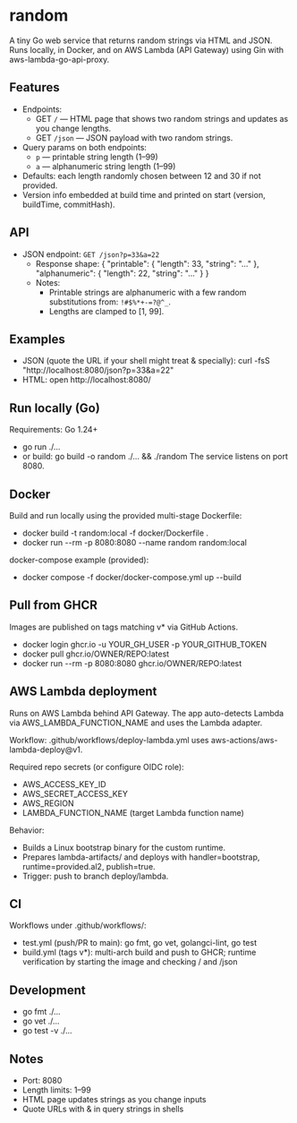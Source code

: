 random
=====

A tiny Go web service that returns random strings via HTML and JSON. Runs locally, in Docker, and on AWS Lambda (API Gateway) using Gin with aws-lambda-go-api-proxy.

Features
--------
- Endpoints:
  - GET `/` — HTML page that shows two random strings and updates as you change lengths.
  - GET `/json` — JSON payload with two random strings.
- Query params on both endpoints:
  - `p` — printable string length (1–99)
  - `a` — alphanumeric string length (1–99)
- Defaults: each length randomly chosen between 12 and 30 if not provided.
- Version info embedded at build time and printed on start (version, buildTime, commitHash).

API
---
- JSON endpoint: `GET /json?p=33&a=22`
  - Response shape:
    {
      "printable": { "length": 33, "string": "..." },
      "alphanumeric": { "length": 22, "string": "..." }
    }
  - Notes:
    - Printable strings are alphanumeric with a few random substitutions from: `!#$%*+-=?@^_`.
    - Lengths are clamped to [1, 99].

Examples
--------
- JSON (quote the URL if your shell might treat & specially):
  curl -fsS "http://localhost:8080/json?p=33&a=22"
- HTML:
  open http://localhost:8080/

Run locally (Go)
----------------
Requirements: Go 1.24+
- go run ./...
- or build: go build -o random ./... && ./random
The service listens on port 8080.

Docker
------
Build and run locally using the provided multi-stage Dockerfile:
- docker build -t random:local -f docker/Dockerfile .
- docker run --rm -p 8080:8080 --name random random:local

docker-compose example (provided):
- docker compose -f docker/docker-compose.yml up --build

Pull from GHCR
---------------
Images are published on tags matching v* via GitHub Actions.
- docker login ghcr.io -u YOUR_GH_USER -p YOUR_GITHUB_TOKEN
- docker pull ghcr.io/OWNER/REPO:latest
- docker run --rm -p 8080:8080 ghcr.io/OWNER/REPO:latest

AWS Lambda deployment
---------------------
Runs on AWS Lambda behind API Gateway. The app auto-detects Lambda via AWS_LAMBDA_FUNCTION_NAME and uses the Lambda adapter.

Workflow: .github/workflows/deploy-lambda.yml uses aws-actions/aws-lambda-deploy@v1.

Required repo secrets (or configure OIDC role):
- AWS_ACCESS_KEY_ID
- AWS_SECRET_ACCESS_KEY
- AWS_REGION
- LAMBDA_FUNCTION_NAME (target Lambda function name)

Behavior:
- Builds a Linux bootstrap binary for the custom runtime.
- Prepares lambda-artifacts/ and deploys with handler=bootstrap, runtime=provided.al2, publish=true.
- Trigger: push to branch deploy/lambda.

CI
--
Workflows under .github/workflows/:
- test.yml (push/PR to main): go fmt, go vet, golangci-lint, go test
- build.yml (tags v*): multi-arch build and push to GHCR; runtime verification by starting the image and checking / and /json

Development
-----------
- go fmt ./...
- go vet ./...
- go test -v ./...

Notes
-----
- Port: 8080
- Length limits: 1–99
- HTML page updates strings as you change inputs
- Quote URLs with & in query strings in shells
